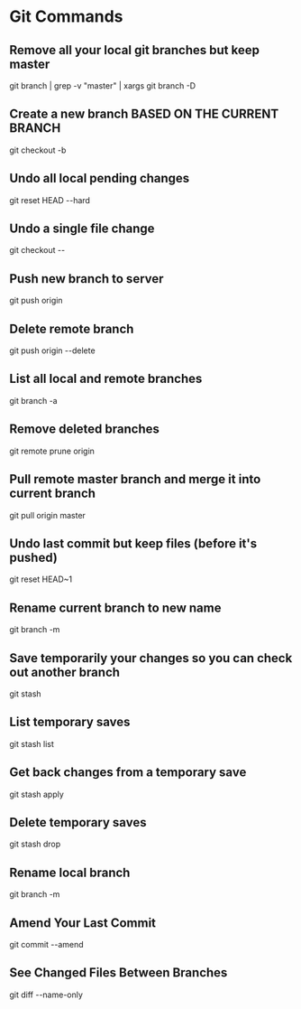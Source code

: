 # Git Commands

## Remove all your local git branches but keep master
git branch | grep -v "master" | xargs git branch -D

## Create a new branch BASED ON THE CURRENT BRANCH
git checkout -b <newBranch>
 
## Undo all local pending changes
git reset HEAD --hard
 
## Undo a single file change
git checkout -- <fileName>
 
## Push new branch to server
git push origin <branchName>
 
## Delete remote branch
git push origin --delete <branchName>
 
## List all local and remote branches
git branch -a
 
## Remove deleted branches
git remote prune origin
 
## Pull remote master branch and merge it into current branch
git pull origin master
 
## Undo last commit but keep files (before it's pushed)
git reset HEAD~1
 
## Rename current branch to new name
git branch -m <newname>
 
## Save temporarily your changes so you can check out another branch
git stash
 
## List temporary saves
git stash list
 
## Get back changes from a temporary save
git stash apply
 
## Delete temporary saves
git stash drop
 
## Rename local branch
git branch -m <newname>

## Amend Your Last Commit
git commit --amend

## See Changed Files Between Branches
git diff --name-only <branch>